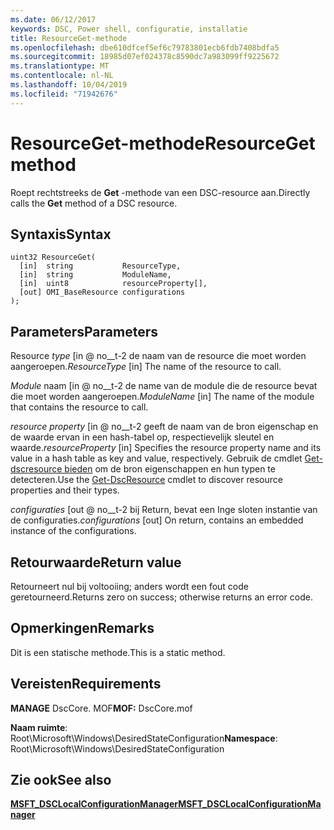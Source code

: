 ```yaml
---
ms.date: 06/12/2017
keywords: DSC, Power shell, configuratie, installatie
title: ResourceGet-methode
ms.openlocfilehash: dbe610dfcef5ef6c79783801ecb6fdb7408bdfa5
ms.sourcegitcommit: 18985d07ef024378c8590dc7a983099ff9225672
ms.translationtype: MT
ms.contentlocale: nl-NL
ms.lasthandoff: 10/04/2019
ms.locfileid: "71942676"
---
```

# <a name="resourceget-method"></a><span data-ttu-id="90c36-103">ResourceGet-methode</span><span class="sxs-lookup"><span data-stu-id="90c36-103">ResourceGet method</span></span>

<span data-ttu-id="90c36-104">Roept rechtstreeks de **Get** -methode van een DSC-resource aan.</span><span class="sxs-lookup"><span data-stu-id="90c36-104">Directly calls the **Get** method of a DSC resource.</span></span>

## <a name="syntax"></a><span data-ttu-id="90c36-105">Syntaxis</span><span class="sxs-lookup"><span data-stu-id="90c36-105">Syntax</span></span>

```mof
uint32 ResourceGet(
  [in]  string           ResourceType,
  [in]  string           ModuleName,
  [in]  uint8            resourceProperty[],
  [out] OMI_BaseResource configurations
);
```

## <a name="parameters"></a><span data-ttu-id="90c36-106">Parameters</span><span class="sxs-lookup"><span data-stu-id="90c36-106">Parameters</span></span>

<span data-ttu-id="90c36-107">Resource *type* \[in @ no__t-2 de naam van de resource die moet worden aangeroepen.</span><span class="sxs-lookup"><span data-stu-id="90c36-107">*ResourceType* \[in\] The name of the resource to call.</span></span>

<span data-ttu-id="90c36-108">*Module* naam \[in @ no__t-2 de name van de module die de resource bevat die moet worden aangeroepen.</span><span class="sxs-lookup"><span data-stu-id="90c36-108">*ModuleName* \[in\] The name of the module that contains the resource to call.</span></span>

<span data-ttu-id="90c36-109">*resource property* \[in @ no__t-2 geeft de naam van de bron eigenschap en de waarde ervan in een hash-tabel op, respectievelijk sleutel en waarde.</span><span class="sxs-lookup"><span data-stu-id="90c36-109">*resourceProperty* \[in\] Specifies the resource property name and its value in a hash table as key and value, respectively.</span></span> <span data-ttu-id="90c36-110">Gebruik de cmdlet [Get-dscresource bieden](/powershell/module/PSDesiredStateConfiguration/Get-DscResource) om de bron eigenschappen en hun typen te detecteren.</span><span class="sxs-lookup"><span data-stu-id="90c36-110">Use the [Get-DscResource](/powershell/module/PSDesiredStateConfiguration/Get-DscResource) cmdlet to discover resource properties and their types.</span></span>

<span data-ttu-id="90c36-111">*configuraties* \[out @ no__t-2 bij Return, bevat een Inge sloten instantie van de configuraties.</span><span class="sxs-lookup"><span data-stu-id="90c36-111">*configurations* \[out\] On return, contains an embedded instance of the configurations.</span></span>

## <a name="return-value"></a><span data-ttu-id="90c36-112">Retourwaarde</span><span class="sxs-lookup"><span data-stu-id="90c36-112">Return value</span></span>

<span data-ttu-id="90c36-113">Retourneert nul bij voltooiing; anders wordt een fout code geretourneerd.</span><span class="sxs-lookup"><span data-stu-id="90c36-113">Returns zero on success; otherwise returns an error code.</span></span>

## <a name="remarks"></a><span data-ttu-id="90c36-114">Opmerkingen</span><span class="sxs-lookup"><span data-stu-id="90c36-114">Remarks</span></span>

<span data-ttu-id="90c36-115">Dit is een statische methode.</span><span class="sxs-lookup"><span data-stu-id="90c36-115">This is a static method.</span></span>

## <a name="requirements"></a><span data-ttu-id="90c36-116">Vereisten</span><span class="sxs-lookup"><span data-stu-id="90c36-116">Requirements</span></span>

<span data-ttu-id="90c36-117">**MANAGE** DscCore. MOF</span><span class="sxs-lookup"><span data-stu-id="90c36-117">**MOF:** DscCore.mof</span></span>

<span data-ttu-id="90c36-118">**Naam ruimte**: Root\Microsoft\Windows\DesiredStateConfiguration</span><span class="sxs-lookup"><span data-stu-id="90c36-118">**Namespace**: Root\Microsoft\Windows\DesiredStateConfiguration</span></span>

## <a name="see-also"></a><span data-ttu-id="90c36-119">Zie ook</span><span class="sxs-lookup"><span data-stu-id="90c36-119">See also</span></span>

[<span data-ttu-id="90c36-120">**MSFT_DSCLocalConfigurationManager**</span><span class="sxs-lookup"><span data-stu-id="90c36-120">**MSFT_DSCLocalConfigurationManager**</span></span>](msft-dsclocalconfigurationmanager.md)
